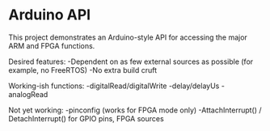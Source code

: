 # Arduino API

This project demonstrates an Arduino-style API for accessing the major ARM and FPGA functions.

Desired features:
-Dependent on as few external sources as possible (for example, no FreeRTOS)
-No extra build cruft


Working-ish functions:
-digitalRead/digitalWrite
-delay/delayUs
-analogRead

Not yet working:
-pinconfig (works for FPGA mode only)
-AttachInterrupt() / DetachInterrupt() for GPIO pins, FPGA sources
